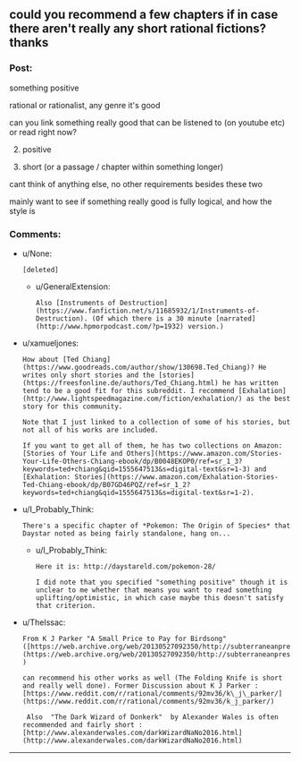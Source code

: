 ## could you recommend a few chapters if in case there aren't really any short rational fictions? thanks

### Post:

something positive 

rational or rationalist, any genre it's good 

can you link something really good that can be listened to (on youtube etc) or read right now?


2. positive

1. short (or a passage / chapter within something longer)

cant think of anything else, no other requirements besides these two 

mainly want to see if something really good is fully logical, and how the style is

### Comments:

- u/None:
  ```
  [deleted]
  ```

  - u/GeneralExtension:
    ```
    Also [Instruments of Destruction](https://www.fanfiction.net/s/11685932/1/Instruments-of-Destruction). (Of which there is a 30 minute [narrated](http://www.hpmorpodcast.com/?p=1932) version.)
    ```

- u/xamueljones:
  ```
  How about [Ted Chiang](https://www.goodreads.com/author/show/130698.Ted_Chiang)? He writes only short stories and the [stories](https://freesfonline.de/authors/Ted_Chiang.html) he has written tend to be a good fit for this subreddit. I recommend [Exhalation](http://www.lightspeedmagazine.com/fiction/exhalation/) as the best story for this community.

  Note that I just linked to a collection of some of his stories, but not all of his works are included.

  If you want to get all of them, he has two collections on Amazon: [Stories of Your Life and Others](https://www.amazon.com/Stories-Your-Life-Others-Chiang-ebook/dp/B0048EKOP0/ref=sr_1_3?keywords=ted+chiang&qid=1555647513&s=digital-text&sr=1-3) and [Exhalation: Stories](https://www.amazon.com/Exhalation-Stories-Ted-Chiang-ebook/dp/B07GD46PQZ/ref=sr_1_2?keywords=ted+chiang&qid=1555647513&s=digital-text&sr=1-2).
  ```

- u/I_Probably_Think:
  ```
  There's a specific chapter of *Pokemon: The Origin of Species* that Daystar noted as being fairly standalone, hang on...
  ```

  - u/I_Probably_Think:
    ```
    Here it is: http://daystareld.com/pokemon-28/

    I did note that you specified "something positive" though it is unclear to me whether that means you want to read something uplifting/optimistic, in which case maybe this doesn't satisfy that criterion.
    ```

- u/TheIssac:
  ```
  From K J Parker "A Small Price to Pay for Birdsong" ([https://web.archive.org/web/20130527092350/http://subterraneanpress.com/magazine/winter\_2011/fiction\_a\_small\_price\_to\_pay\_for\_birdsong\_by\_k.\_j.\_parker/](https://web.archive.org/web/20130527092350/http://subterraneanpress.com/magazine/winter_2011/fiction_a_small_price_to_pay_for_birdsong_by_k._j._parker/)  ) 

  can recommend his other works as well (The Folding Knife is short and really well done). Former Discussion about K J Parker : [https://www.reddit.com/r/rational/comments/92mv36/k\_j\_parker/](https://www.reddit.com/r/rational/comments/92mv36/k_j_parker/) 

   Also  "The Dark Wizard of Donkerk"  by Alexander Wales is often recommended and fairly short : [http://www.alexanderwales.com/darkWizardNaNo2016.html](http://www.alexanderwales.com/darkWizardNaNo2016.html)
  ```

---

